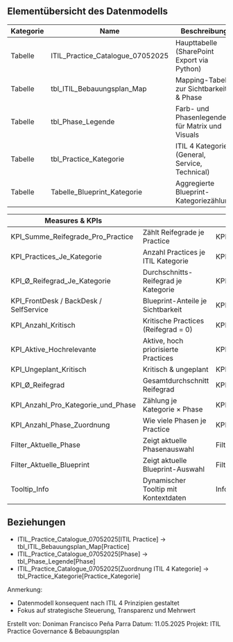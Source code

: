 Elementübersicht des Datenmodells
----------------------------------

| Kategorie           | Name                             | Beschreibung                                           | Typ         |
|---------------------|----------------------------------|--------------------------------------------------------|-------------|
| Tabelle             | ITIL_Practice_Catalogue_07052025 | Haupttabelle (SharePoint Export via Python)           | Tabelle     |
| Tabelle             | tbl_ITIL_Bebauungsplan_Map       | Mapping-Tabelle zur Sichtbarkeit & Phase              | Tabelle     |
| Tabelle             | tbl_Phase_Legende                | Farb- und Phasenlegende für Matrix und Visuals        | Tabelle     |
| Tabelle             | tbl_Practice_Kategorie           | ITIL 4 Kategorien (General, Service, Technical)       | Tabelle     |
| Tabelle             | Tabelle_Blueprint_Kategorie      | Aggregierte Blueprint-Kategoriezählung                | Tabelle     |

| Measures & KPIs     |                                  |                     |        |
|---------------------|----------------------------------|---------------------|--------|
| KPI_Summe_Reifegrade_Pro_Practice | Zählt Reifegrade je Practice             |KPI     |
| KPI_Practices_Je_Kategorie       | Anzahl Practices je ITIL Kategorie        | KPI    |
| KPI_Ø_Reifegrad_Je_Kategorie     | Durchschnitts-Reifegrad je Kategorie      | KPI    |
| KPI_FrontDesk / BackDesk / SelfService | Blueprint-Anteile je Sichtbarkeit   | KPI    |
| KPI_Anzahl_Kritisch              | Kritische Practices (Reifegrad = 0)       | KPI    |
| KPI_Aktive_Hochrelevante         | Aktive, hoch priorisierte Practices       | KPI    |
| KPI_Ungeplant_Kritisch           | Kritisch & ungeplant                      | KPI    |
| KPI_Ø_Reifegrad                  | Gesamtdurchschnitt Reifegrad              | KPI    |
| KPI_Anzahl_Pro_Kategorie_und_Phase | Zählung je Kategorie × Phase            | KPI    |
| KPI_Anzahl_Phase_Zuordnung       | Wie viele Phasen je Practice              | KPI    |
| Filter_Aktuelle_Phase            | Zeigt aktuelle Phasenauswahl              | Filter |
| Filter_Aktuelle_Blueprint        | Zeigt aktuelle Blueprint-Auswahl          | Filter |
| Tooltip_Info                     | Dynamischer Tooltip mit Kontextdaten      | Info   |

Beziehungen 
-----------
- ITIL_Practice_Catalogue_07052025[ITIL Practice] → tbl_ITIL_Bebauungsplan_Map[Practice]
- ITIL_Practice_Catalogue_07052025[Phase] → tbl_Phase_Legende[Phase]
- ITIL_Practice_Catalogue_07052025[Zuordnung ITIL 4 Kategorie] → tbl_Practice_Kategorie[Practice_Kategorie]

Anmerkung:
- Datenmodell konsequent nach ITIL 4 Prinzipien gestaltet
- Fokus auf strategische Steuerung, Transparenz und Mehrwert

Erstellt von: Doniman Francisco Peña Parra
Datum: 11.05.2025
Projekt: ITIL Practice Governance & Bebauungsplan

